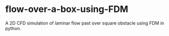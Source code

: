 # flow-over-a-box-using-FDM
A 2D CFD simulation of laminar flow past over square obstacle using FDM in python.
